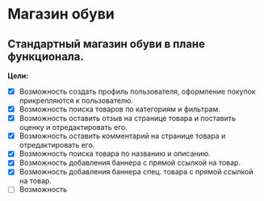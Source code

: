 # Магазин обуви

## Стандартный магазин обуви в плане функционала.

**Цели:**
- [x] Возможность создать профиль пользователя, оформление покупок прикрепляются к пользователю.
- [x] Возможность поиска товаров по категориям и фильтрам.
- [x] Возможность оставить отзыв на странице товара и поставить оценку и отредактировать его.
- [x] Возможность оставить комментарий на странице товара и отредактировать его.
- [x] Возможность поиска товара по названию и описанию.
- [x] Возможность добавления баннера с прямой ссылкой на товар.
- [x] Возможность добавления баннера спец. товара с прямой ссылкой на товар.
- [ ] Возможность